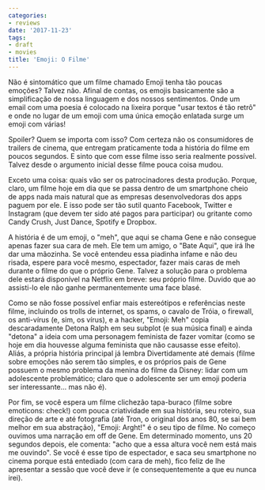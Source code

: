 ```yaml
---
categories:
- reviews
date: '2017-11-23'
tags:
- draft
- movies
title: 'Emoji: O Filme'
---
```


Não é sintomático que um filme chamado Emoji tenha tão poucas emoções? Talvez não. Afinal de contas, os emojis basicamente são a simplificação de nossa linguagem e dos nossos sentimentos. Onde um email com uma poesia é colocado na lixeira porque "usar textos é tão retrô" e onde no lugar de um emoji com uma única emoção enlatada surge um emoji com várias!

Spoiler? Quem se importa com isso? Com certeza não os consumidores de trailers de cinema, que entregam praticamente toda a história do filme em poucos segundos. E sinto que com esse filme isso seria realmente possível. Talvez desde o argumento inicial desse filme pouca coisa mudou.

Exceto uma coisa: quais vão ser os patrocinadores desta produção. Porque, claro, um filme hoje em dia que se passa dentro de um smartphone cheio de apps nada mais natural que as empresas desenvolvedoras dos apps paguem por ele. E isso pode ser tão sutil quanto Facebook, Twitter e Instagram (que devem ter sido até pagos para participar) ou gritante como Candy Crush, Just Dance, Spotify e Dropbox.

A história é de um emoji, o "meh", que aqui se chama Gene e não consegue apenas fazer sua cara de meh. Ele tem um amigo, o "Bate Aqui", que irá lhe dar uma mãozinha. Se você entendeu essa piadinha infame e não deu risada, espere para você mesmo, espectador, fazer mais caras de meh durante o filme do que o próprio Gene. Talvez a solução para o problema dele estará disponível na Netflix em breve: seu próprio filme. Duvido que ao assisti-lo ele não ganhe permanentemente uma face blasé.

Como se não fosse possível enfiar mais estereótipos e referências neste filme, incluindo os trolls de internet, os spams, o cavalo de Tróia, o firewall, os anti-vírus (e, sim, os vírus), e a hacker, "Emoji: Meh" copia descaradamente Detona Ralph em seu subplot (e sua música final) e ainda "detona" a ideia com uma personagem feminista de fazer vomitar (como se hoje em dia houvesse alguma feminista que não causasse esse efeito). Aliás, a própria história principal já lembra Divertidamente até demais (filme sobre emoções não serem tão simples, e os próprios pais de Gene possuem o mesmo problema da menina do filme da Disney: lidar com um adolescente problemático; claro que o adolescente ser um emoji poderia ser interessante... mas não é).

Por fim, se você espera um filme clichezão tapa-buraco (filme sobre emoticons: check!) com pouca criatividade em sua história, seu roteiro, sua direção de arte e até fotografia (até Tron, o original dos anos 80, se sai bem melhor em sua abstração), "Emoji: Arght!" é o seu tipo de filme. No começo ouvimos uma narração em off de Gene. Em determinado momento, uns 20 segundos depois, ele comenta: "acho que a essa altura você nem está mais me ouvindo". Se você é esse tipo de espectador, e saca seu smartphone no cinema porque está entediado (com cara de meh), fico feliz de lhe apresentar a sessão que você deve ir (e consequentemente a que eu nunca irei).